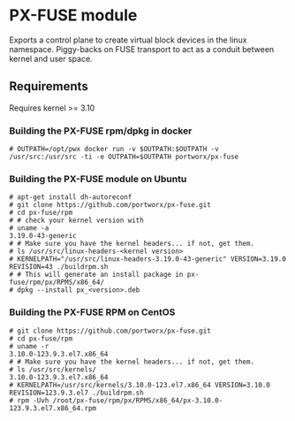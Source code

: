 # PX-FUSE module
Exports a control plane to create virtual block devices in the linux namespace. Piggy-backs on FUSE transport to act as a conduit between kernel and user space. 

## Requirements
Requires kernel >= 3.10

### Building the PX-FUSE rpm/dpkg in docker
```
# OUTPATH=/opt/pwx docker run -v $OUTPATH:$OUTPATH -v /usr/src:/usr/src -ti -e OUTPATH=$OUTPATH portworx/px-fuse
```

### Building the PX-FUSE module on Ubuntu
```
# apt-get install dh-autoreconf
# git clone https://github.com/portworx/px-fuse.git
# cd px-fuse/rpm
# # check your kernel version with 
# uname -a
3.19.0-43-generic
# # Make sure you have the kernel headers... if not, get them.
# ls /usr/src/linux-headers-<kernel version>
# KERNELPATH="/usr/src/linux-headers-3.19.0-43-generic" VERSION=3.19.0 REVISION=43 ./buildrpm.sh
# # This will generate an install package in px-fuse/rpm/px/RPMS/x86_64/
# dpkg --install px_<version>.deb
```

### Building the PX-FUSE RPM on CentOS
```
# git clone https://github.com/portworx/px-fuse.git
# cd px-fuse/rpm
# uname -r
3.10.0-123.9.3.el7.x86_64
# # Make sure you have the kernel headers... if not, get them.
# ls /usr/src/kernels/
3.10.0-123.9.3.el7.x86_64
# KERNELPATH=/usr/src/kernels/3.10.0-123.el7.x86_64 VERSION=3.10.0 REVISION=123.9.3.el7 ./buildrpm.sh
# rpm -Uvh /root/px-fuse/rpm/px/RPMS/x86_64/px-3.10.0-123.9.3.el7.x86_64.rpm
```
